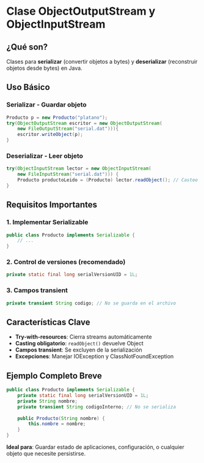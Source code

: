 # Clase ObjectOutputStream y ObjectInputStream

## ¿Qué son?
Clases para **serializar** (convertir objetos a bytes) y **deserializar** (reconstruir objetos desde bytes) en Java.

## Uso Básico

### **Serializar - Guardar objeto**
```java
Producto p = new Producto("platano");
try(ObjectOutputStream escritor = new ObjectOutputStream(
    new FileOutputStream("serial.dat"))){
    escritor.writeObject(p);
}
```

### **Deserializar - Leer objeto**
```java
try(ObjectInputStream lector = new ObjectInputStream(
    new FileInputStream("serial.dat"))) {
    Producto productoLeido = (Producto) lector.readObject(); // Casteo obligatorio
}
```

## Requisitos Importantes

### **1. Implementar Serializable**
```java
public class Producto implements Serializable {
    // ...
}
```

### **2. Control de versiones (recomendado)**
```java
private static final long serialVersionUID = 1L;
```

### **3. Campos transient**
```java
private transient String codigo; // No se guarda en el archivo
```

## Características Clave

- **Try-with-resources**: Cierra streams automáticamente
- **Casting obligatorio**: `readObject()` devuelve Object
- **Campos transient**: Se excluyen de la serialización
- **Excepciones**: Manejar IOException y ClassNotFoundException

## Ejemplo Completo Breve
```java
public class Producto implements Serializable {
    private static final long serialVersionUID = 1L;
    private String nombre;
    private transient String codigoInterno; // No se serializa
    
    public Producto(String nombre) {
        this.nombre = nombre;
    }
}
```

**Ideal para**: Guardar estado de aplicaciones, configuración, o cualquier objeto que necesite persistirse.